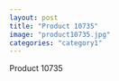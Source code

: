 ```yaml
---
layout: post
title: "Product 10735"
image: "product10735.jpg"
categories: "category1"
---
```

Product 10735
